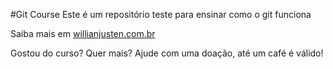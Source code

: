 #Git Course
Este é um repositório teste para ensinar como o git funciona 

Saiba mais em [willianjusten.com.br](htpp://willianjusten.com.br)

Gostou do curso? Quer mais? Ajude com uma doação, até um café é válido!
